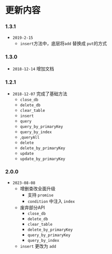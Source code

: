 # 更新内容

### 1.3.1
  - `2019-2-15` 
    - `insert`方法中，底层将`add` 替换成 `put`的方式

### 1.3.0
  - `2018-12-14` 增加文档

### 1.2.1
  - `2018-12-07` 完成了基础方法
    - `close_db`
    - `delete_db`
    - `clear_table`
    - `insert`
    - `query`
    - `query_by_primaryKey`
    - `query_by_index`
    - ,`queryAll`
    - `delete`
    - `delete_by_primaryKey`
    - `update`
    - `update_by_primaryKey`

### 2.0.0
  - `2023-08-08`
    - 增删查改全面升级
      - 支持 `promise`
      - `condition` 中注入 `index`
    - 废弃部分API
      - `close_db`
      - `delete_db`
      - `clear_table`
      - `delete_by_primaryKey`
      - `query_by_primaryKey`
      - `query_by_index`
    - `insert` 更改为 `add`